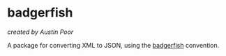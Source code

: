 # badgerfish

_created by Austin Poor_

A package for converting XML to JSON, using the [badgerfish](http://www.sklar.com/badgerfish) convention.


